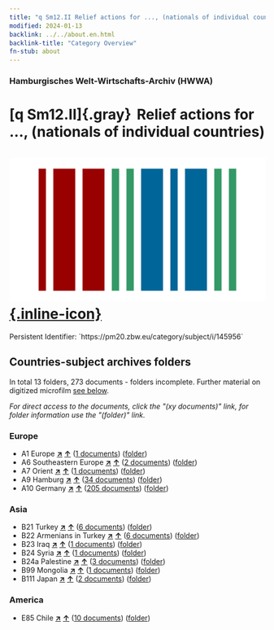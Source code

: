 ```yaml
---
title: "q Sm12.II Relief actions for ..., (nationals of individual countries)"
modified: 2024-01-13
backlink: ../../about.en.html
backlink-title: "Category Overview"
fn-stub: about
---
```


### Hamburgisches Welt-Wirtschafts-Archiv (HWWA)

# [q Sm12.II]{.gray}&#8201; Relief actions for ..., (nationals of individual countries) &#160; [![Wikidata](/images/Wikidata-logo.svg "Wikidata"){.inline-icon}](http://www.wikidata.org/entity/Q104711382)

<div class="hint">Persistent Identifier: `https://pm20.zbw.eu/category/subject/i/145956`</div>







## Countries-subject archives folders







In total 13 folders, 273 documents - folders incomplete. Further material on digitized microfilm [see below](#filmsections).

_For direct access to the documents, click the "(xy documents)" link, for folder information use the "(folder)" link._



### Europe

- A1 Europe [**&nearr;**](../../../geo/i/140892/about.en.html "Europe (all folders)") [**&uarr;**](../../../geo/about.en.html#A1 "Country category system") (<a href="https://pm20.zbw.eu/iiifview/folder/sh/140892,145956" title="about: Europe : Relief actions for ..., (nationals of individual countries)" target="_blank">1 documents</a>) ([folder](../../../../folder/sh/1408xx/140892/1459xx/145956/about.en.html))
- A6 Southeastern Europe [**&nearr;**](../../../geo/i/140900/about.en.html "Southeastern Europe (all folders)") [**&uarr;**](../../../geo/about.en.html#A6 "Country category system") (<a href="https://pm20.zbw.eu/iiifview/folder/sh/140900,145956" title="about: Southeastern Europe : Relief actions for ..., (nationals of individual countries)" target="_blank">2 documents</a>) ([folder](../../../../folder/sh/1409xx/140900/1459xx/145956/about.en.html))
- A7 Orient [**&nearr;**](../../../geo/i/140902/about.en.html "Orient (all folders)") [**&uarr;**](../../../geo/about.en.html#A7 "Country category system") (<a href="https://pm20.zbw.eu/iiifview/folder/sh/140902,145956" title="about: Orient : Relief actions for ..., (nationals of individual countries)" target="_blank">1 documents</a>) ([folder](../../../../folder/sh/1409xx/140902/1459xx/145956/about.en.html))
- A9 Hamburg [**&nearr;**](../../../geo/i/140905/about.en.html "Hamburg (all folders)") [**&uarr;**](../../../geo/about.en.html#A9 "Country category system") (<a href="https://pm20.zbw.eu/iiifview/folder/sh/140905,145956" title="about: Hamburg : Relief actions for ..., (nationals of individual countries)" target="_blank">34 documents</a>) ([folder](../../../../folder/sh/1409xx/140905/1459xx/145956/about.en.html))
- A10 Germany [**&nearr;**](../../../geo/i/126128/about.en.html "Germany (all folders)") [**&uarr;**](../../../geo/about.en.html#A10 "Country category system") (<a href="https://pm20.zbw.eu/iiifview/folder/sh/126128,145956" title="about: Germany : Relief actions for ..., (nationals of individual countries)" target="_blank">205 documents</a>) ([folder](../../../../folder/sh/1261xx/126128/1459xx/145956/about.en.html))

### Asia

- B21 Turkey [**&nearr;**](../../../geo/i/141111/about.en.html "Turkey (all folders)") [**&uarr;**](../../../geo/about.en.html#B21 "Country category system") (<a href="https://pm20.zbw.eu/iiifview/folder/sh/141111,145956" title="about: Turkey : Relief actions for ..., (nationals of individual countries)" target="_blank">6 documents</a>) ([folder](../../../../folder/sh/1411xx/141111/1459xx/145956/about.en.html))
- B22 Armenians in Turkey [**&nearr;**](../../../geo/i/141112/about.en.html "Armenians in Turkey (all folders)") [**&uarr;**](../../../geo/about.en.html#B22 "Country category system") (<a href="https://pm20.zbw.eu/iiifview/folder/sh/141112,145956" title="about: Armenians in Turkey : Relief actions for ..., (nationals of individual countries)" target="_blank">6 documents</a>) ([folder](../../../../folder/sh/1411xx/141112/1459xx/145956/about.en.html))
- B23 Iraq [**&nearr;**](../../../geo/i/141113/about.en.html "Iraq (all folders)") [**&uarr;**](../../../geo/about.en.html#B23 "Country category system") (<a href="https://pm20.zbw.eu/iiifview/folder/sh/141113,145956" title="about: Iraq : Relief actions for ..., (nationals of individual countries)" target="_blank">1 documents</a>) ([folder](../../../../folder/sh/1411xx/141113/1459xx/145956/about.en.html))
- B24 Syria [**&nearr;**](../../../geo/i/141114/about.en.html "Syria (all folders)") [**&uarr;**](../../../geo/about.en.html#B24 "Country category system") (<a href="https://pm20.zbw.eu/iiifview/folder/sh/141114,145956" title="about: Syria : Relief actions for ..., (nationals of individual countries)" target="_blank">1 documents</a>) ([folder](../../../../folder/sh/1411xx/141114/1459xx/145956/about.en.html))
- B24a Palestine [**&nearr;**](../../../geo/i/141115/about.en.html "Palestine (all folders)") [**&uarr;**](../../../geo/about.en.html#B24a "Country category system") (<a href="https://pm20.zbw.eu/iiifview/folder/sh/141115,145956" title="about: Palestine : Relief actions for ..., (nationals of individual countries)" target="_blank">3 documents</a>) ([folder](../../../../folder/sh/1411xx/141115/1459xx/145956/about.en.html))
- B99 Mongolia [**&nearr;**](../../../geo/i/141261/about.en.html "Mongolia (all folders)") [**&uarr;**](../../../geo/about.en.html#B99 "Country category system") (<a href="https://pm20.zbw.eu/iiifview/folder/sh/141261,145956" title="about: Mongolia : Relief actions for ..., (nationals of individual countries)" target="_blank">1 documents</a>) ([folder](../../../../folder/sh/1412xx/141261/1459xx/145956/about.en.html))
- B111 Japan [**&nearr;**](../../../geo/i/141272/about.en.html "Japan (all folders)") [**&uarr;**](../../../geo/about.en.html#B111 "Country category system") (<a href="https://pm20.zbw.eu/iiifview/folder/sh/141272,145956" title="about: Japan : Relief actions for ..., (nationals of individual countries)" target="_blank">2 documents</a>) ([folder](../../../../folder/sh/1412xx/141272/1459xx/145956/about.en.html))

### America

- E85 Chile [**&nearr;**](../../../geo/i/141691/about.en.html "Chile (all folders)") [**&uarr;**](../../../geo/about.en.html#E85 "Country category system") (<a href="https://pm20.zbw.eu/iiifview/folder/sh/141691,145956" title="about: Chile : Relief actions for ..., (nationals of individual countries)" target="_blank">10 documents</a>) ([folder](../../../../folder/sh/1416xx/141691/1459xx/145956/about.en.html))



<a id="filmsections" />













